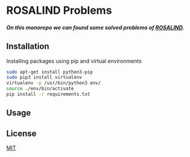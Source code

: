 # ROSALIND Problems

##### On this monorepo we can found some solved problems of [ROSALIND](http://rosalind.info).  

## Installation

Installing packages using pip and virtual environments

```bash
sudo apt-get install python3-pip
sudo pip3 install virtualenv
virtualenv -p /usr/bin/python3 env/
source ./env/bin/activate
pip install -r requirements.txt 
```

## Usage

## License
[MIT](https://choosealicense.com/licenses/mit/)
